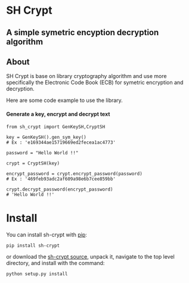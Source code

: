 # SH Crypt

## A simple symetric encyption decryption algorithm

## About

SH Crypt is base on library cryptography algorithm and use more specifically the Electronic Code Book (ECB) for symetric encryption and decryption.

Here are some code example to use the library.

#### Generate a key, encrypt and decrypt text
```
from sh_crypt import GenKeySH,CryptSH

key = GenKeySH().gen_sym_key()
# Ex : 'e169344ae15719669ed2fecea1ac4773'

password = "Hello World !!"

crypt = CryptSH(key)

encrypt_password = crypt.encrypt_password(password)
# Ex : '469feb93adc2af609a98e6b7cee859bb'

crypt.decrypt_password(encrypt_password)
# 'Hello World !!'

```

# Install

You can install sh-crypt with [pip](https://pypi.python.org/pypi/pip/):

```
pip install sh-crypt
```

or download the [sh-crypt source](https://github.com/steven1909/sh-crypt/archive/refs/heads/master.zip), unpack it, navigate to the top level directory, and install with the command:

```
python setup.py install
```
